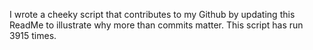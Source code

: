 I wrote a cheeky script that contributes to my Github by updating this ReadMe to illustrate why more than commits matter. This script has run 3915 times.